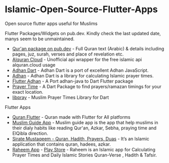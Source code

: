 # Islamic-Open-Source-Flutter-Apps
Open source flutter apps useful for Muslims

Flutter Packages/Widgets on pub.dev. Kindly check the last updated date, manys seem to be unmaintained.

- [Qur'an package on pub.dev](https://pub.dev/packages/quran) - Full Quran text (Arabic) & details including pages, juz, surah, verses and place of revelation etc.
- [Alquran Cloud](https://pub.dev/packages/alquran_cloud) - Unofficial api wrapper for the free islamic api alquran.cloud usage
- [Adhan Dart](https://pub.dev/packages/adhan_dart) - Adhan Dart is a port of excellent Adhan JavaScript. 
- [Adhan](https://pub.dev/packages/adhan) - Adhan Dart is a library for calculating Islamic prayer times.
- [Flutter Adhan](https://pub.dev/packages/flutter_adhan) - A Port adhan-java to Dart Flutter package
- [Prayer Time](https://pub.dev/packages/prayer_time) - A Dart Package to find prayers/ramazan timings for your exact location.
- [libpray](https://pub.dev/packages/libpray/changelog) - Muslim Prayer Times Library for Dart

Flutter Apps

- [Quran Flutter](https://github.com/SadaqaWorks/Quran-Flutter) - Quran made with Flutter for All platforms
- [Muslim Guide App](https://github.com/Mohamed-7018/Muslim-Guide-App) - Muslim guide app is the app that help muslims in their dialy habits like reading Qur'an, Azkar, Sebha, praying time and ElQibla direction. 
- [Sirate Mustaqeem - Quran, Hadith, Prayers, Duas](https://github.com/muhammadtalhasultan/Sirat-E-Mustaqeem) - It’s an Islamic application that contains quran, hadees, azkar.
- [Raheem App](https://github.com/omarreess/Raheem-App) - [Play Store](https://play.google.com/store/apps/details?id=com.omaressam.raheem.raheem) - Raheem is an Islamic app for Calculating Prayer Times and Daily Islamic Stories Quran-Verse , Hadith & Tafsir.
